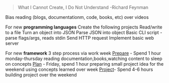 
> What I Cannot Create, I Do Not Understand -Richard Feynman

Bias reading (blogs, documentationm, code, books, etc) over videos

For new **programming languages**
	Create the following projects
		Read/write to a file
		Turn an object into JSON
		Parse JSON into object
		Basic CLI script - parse flags/args, reads stdin
		Send HTTP request
		Implement basic web server
		


For new **framework**
	3 step process via work week
		<u>Prepare</u> - Spend 1 hour monday-thursday reading documentation,books,watching content to sleep on concepts
		<u>Plan</u> - Friday, spend 1 hour preparing small project idea for the weekend using concepts learned over week
		<u>Project</u>- Spend 4-6 hours building project over the weekend
